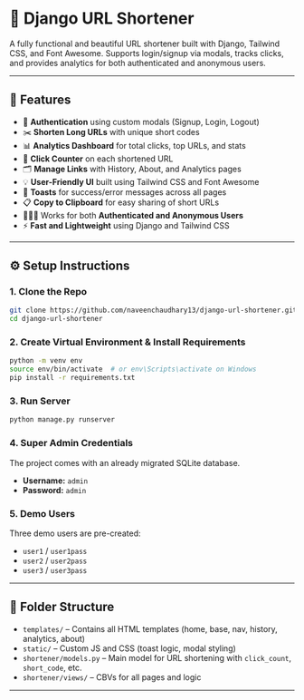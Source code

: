# 🔗 Django URL Shortener

A fully functional and beautiful URL shortener built with Django, Tailwind CSS, and Font Awesome. Supports login/signup via modals, tracks clicks, and provides analytics for both authenticated and anonymous users.

---

## 🚀 Features

- 🔐 **Authentication** using custom modals (Signup, Login, Logout)
- ✂️ **Shorten Long URLs** with unique short codes
- 📊 **Analytics Dashboard** for total clicks, top URLs, and stats
- 🧠 **Click Counter** on each shortened URL
- 🗂️ **Manage Links** with History, About, and Analytics pages
- 💡 **User-Friendly UI** built using Tailwind CSS and Font Awesome
- 💬 **Toasts** for success/error messages across all pages
- 📋 **Copy to Clipboard** for easy sharing of short URLs
- 🧑‍🤝‍🧑 Works for both **Authenticated and Anonymous Users**
- ⚡ **Fast and Lightweight** using Django and Tailwind CSS

---

## ⚙️ Setup Instructions

### 1. Clone the Repo

```bash
git clone https://github.com/naveenchaudhary13/django-url-shortener.git
cd django-url-shortener
```

### 2. Create Virtual Environment & Install Requirements

```bash
python -m venv env
source env/bin/activate  # or env\Scripts\activate on Windows
pip install -r requirements.txt
```

### 3. Run Server

```bash
python manage.py runserver
```

### 4. Super Admin Credentials

The project comes with an already migrated SQLite database.

- **Username:** `admin`
- **Password:** `admin`

### 5. Demo Users

Three demo users are pre-created:

- `user1` / `user1pass`
- `user2` / `user2pass`
- `user3` / `user3pass`

---

## 📁 Folder Structure

- `templates/` – Contains all HTML templates (home, base, nav, history, analytics, about)
- `static/` – Custom JS and CSS (toast logic, modal styling)
- `shortener/models.py` – Main model for URL shortening with `click_count`, `short_code`, etc.
- `shortener/views/` – CBVs for all pages and logic

---